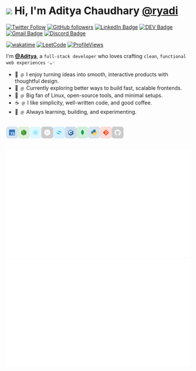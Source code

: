 # <img src="https://raw.githubusercontent.com/MartinHeinz/MartinHeinz/master/wave.gif" width="32px"> Hi, I'm Aditya Chaudhary [@ryadi](https://ryadi.vercel.app/)

[![Twitter Follow](https://img.shields.io/twitter/follow/aditya_byte?style=social)](https://twitter.com/intent/follow?screen_name=aditya_byte)
[![GitHub followers](https://img.shields.io/github/followers/snkyninja?label=Follow&style=social)](https://github.com/snkyninja/?tab=follow)
[![LinkedIn Badge](https://img.shields.io/badge/-LinkedIn-blue?style=flat&logo=Linkedin&logoColor=blue&link=https://www.linkedin.com/in/ryadi/)](https://www.linkedin.com/in/ryadi/)
[![DEV Badge](https://img.shields.io/badge/-Dev-c14438?style=social&logo=Dev.to&logoColor=black&link=https://dev.to/ryadi)](https://dev.to/ryadi)
[![Gmail Badge](https://img.shields.io/badge/-aditya.chaudhary@gmail.com-c14438?style=social&logo=Gmail&logoColor=red&link=mailto:aditya.chaudhary0523@gmail.com)](mailto:aditya.chaudhary0523@gmail.com)
[![Discord Badge](https://img.shields.io/badge/-Ninja-5865F2?style=social&logo=discord&logoColor=5865F2)](https://discordapp.com/users/662898453764112408)

[![wakatime](https://wakatime.com/badge/user/70df6fac-44b1-4924-8500-cac173ba6a32.svg)](https://wakatime.com/@ryadi)
[![LeetCode](https://img.shields.io/badge/dynamic/json?style=flat&labelColor=%235E5E5E&color=%23B8860B&label=Solved&query=solvedOverTotal&url=https%3A%2F%2Fleetcode-badge.vercel.app%2Fapi%2Fusers%2Fryadi&logo=leetcode&logoColor=yellow)](https://leetcode.com/ryadi/)
[![ProfileViews](https://komarev.com/ghpvc/?username=snkyninja&color=red&style=flat)](https://komarev.com/ghpvc/?username=snkyninja)

I'm **[@Aditya](https://ryadi.vercel.app/)**, a `full-stack developer` who loves crafting `clean`, `functional web experiences` `◜ᴗ◝`

- 🐸 ﹫ I enjoy turning ideas into smooth, interactive products with thoughtful design.
- 🧭 ﹫ Currently exploring better ways to build fast, scalable frontends.
- 🐧 ﹫ Big fan of Linux, open-source tools, and minimal setups.
- ☕ ﹫ I like simplicity, well-written code, and good coffee.
- 🐬 ﹫ Always learning, building, and experimenting.

<br>

<div>
  <a href="https://www.typescriptlang.org/" target="_blank"><img align="left" alt="Typescript" width="32px" src="./assets/icons/typescript.svg" /></a>
  <a href="https://nodejs.org/" target="_blank"><img align="left" alt="Node.js" width="32px" src="./assets/icons/nodejs.svg" /></a>
  <a href="https://react.dev/" target="_blank"><img align="left" alt="React.js" width="32px" src="./assets/icons/react.svg" /></a>
  <a href="https://nextjs.org/" target="_blank"><img align="left" alt="Next.js" width="32px" src="./assets/icons/nextjs.svg" /></a>
  <a href="" target="_blank"><img align="left" alt="Next.js" width="32px" src="./assets/icons/tailwindcss.svg" /></a>
  <a href="https://isocpp.org/" target="_blank"><img align="left" alt="C++" width="32px" src="./assets/icons/C++.svg" /></a>
  <a href="https://www.mongodb.com/" target="_blank"><img align="left" alt="MongoDB" width="32px" src="./assets/icons/mongodb.svg" /></a>
  <a href="https://www.python.org/" target="_blank"><img align="left" alt="Python" width="32px" src="./assets/icons/python.svg" /></a>
  <a href="https://git-scm.com/" target="_blank"><img align="left" alt="git" width="32px" src="./assets/icons/git.svg" /></a>
  <a href="https://github.com/" target="_blank"><img align="left" alt="GitHub" width="32px" src="./assets/icons/github.svg" /></a>
</div>

<br><br>

![](https://raw.githubusercontent.com/snkyninja/github-stats-transparent/output/generated/overview.svg)
![](https://raw.githubusercontent.com/snkyninja/github-stats-transparent/output/generated/languages.svg)

<!-- [![Discord Presence](https://lanyard-profile-readme.vercel.app/api/662898453764112408?bg=00000000&idleMessage=Probably%20doing%20something%20else...)](https://discord.com/users/662898453764112408) -->

<!-- START OF PROFILE STACK, DO NOT REMOVE -->
<!-- END OF PROFILE STACK, DO NOT REMOVE -->

<br>
